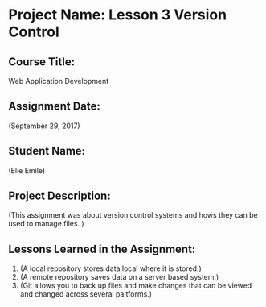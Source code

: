 # Project Name:  Lesson 3 Version Control


## Course Title:
Web Application Development

## Assignment Date:  
(September 29, 2017)

## Student Name:  
(Elie Emile)

## Project Description:
(This assignment was about version control systems and hows they can be used to manage files. )

## Lessons Learned in the Assignment:
1. (A local repository stores data local where it is stored.)
2. (A remote repository saves data on a server based system.)
3. (Git allows you to back up files and make changes that can be viewed and changed across several paltforms.)

